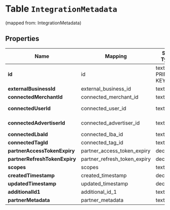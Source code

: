 
# Table `IntegrationMetadata`
(mapped from: IntegrationMetadata)

## Properties
Name | Mapping | SQL Type | Default | Type | Description | Notes
---- | ------- | -------- | ------- | ---- | ----------- | -----
**id** | id | text PRIMARY KEY |  | **kotlin.String** |  |  [optional]
**externalBusinessId** | external_business_id | text |  | **kotlin.String** |  |  [optional]
**connectedMerchantId** | connected_merchant_id | text |  | **kotlin.String** |  |  [optional]
**connectedUserId** | connected_user_id | text |  | **kotlin.String** |  |  [optional] [readonly]
**connectedAdvertiserId** | connected_advertiser_id | text |  | **kotlin.String** |  |  [optional] [readonly]
**connectedLbaId** | connected_lba_id | text |  | **kotlin.String** |  |  [optional]
**connectedTagId** | connected_tag_id | text |  | **kotlin.String** |  |  [optional]
**partnerAccessTokenExpiry** | partner_access_token_expiry | decimal |  | [**java.math.BigDecimal**](java.math.BigDecimal.md) |  |  [optional]
**partnerRefreshTokenExpiry** | partner_refresh_token_expiry | decimal |  | [**java.math.BigDecimal**](java.math.BigDecimal.md) |  |  [optional]
**scopes** | scopes | text |  | **kotlin.String** |  |  [optional]
**createdTimestamp** | created_timestamp | decimal |  | [**java.math.BigDecimal**](java.math.BigDecimal.md) |  |  [optional]
**updatedTimestamp** | updated_timestamp | decimal |  | [**java.math.BigDecimal**](java.math.BigDecimal.md) |  |  [optional]
**additionalId1** | additional_id_1 | text |  | **kotlin.String** |  |  [optional]
**partnerMetadata** | partner_metadata | text |  | **kotlin.String** |  |  [optional]

















